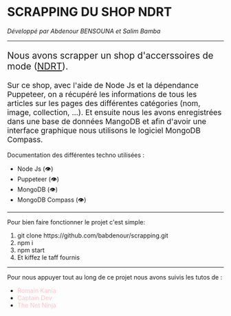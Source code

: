 <h1>SCRAPPING DU SHOP NDRT</h1>
<em>Développé par Abdenour BENSOUNA et Salim Bamba</em>

<hr/>

<div >
<p style="font-size: 1.5em">
Nous avons scrapper un shop d'accerssoires de mode (<a href="http://ndrt.alkebulabz.com/" title="Liens vers le shop">NDRT</a>).</p>
<p style="font-size: 1.25em">
Sur ce shop, avec l'aide de Node Js et la dépendance Puppeteer, on a récupéré les informations de tous les articles sur les pages des différentes catégories (nom, image, collection, ...). 
Et ensuite nous les avons enregistrées dans une base de données MangoDB et afin d'avoir une interface graphique nous utilisons le logiciel MongoDB Compass.
</p>
</div>

Documentation des différentes techno utilisées :
<ul>
    <li>Node Js (<a href="https://nodejs.org/fr/" title="Liens vers la doc" style='text-decoration: none'>👁</a>)</li>
    <li>Puppeteer (<a href="https://pptr.dev/" title="Liens vers la doc" style='text-decoration: none'>👁</a>)</li>
    <li>MongoDB (<a href="https://www.mongodb.com/" title="Liens vers la doc" style='text-decoration: none'>👁</a>)</li>
    <li>MongoDB Compass (<a href="https://www.mongodb.com/products/compass" title="Liens vers la doc" style='text-decoration: none'>👁</a>)</li>
</ul>

<hr/>

Pour bien faire fonctionner le projet c'est simple:
<ol>
    <li>git clone https://github.com/babdenour/scrapping.git</li>
    <li>npm i</li>
    <li>npm start</li>
    <li>Et kiffez le taff fournis</li>
</ol>
<hr/>
<p>
Pour nous appuyer tout au long de ce projet nous avons suivis les tutos de :
</p>
<ul>
    <li><a href="https://youtu.be/Y_NlDyUfVJ8" title="Liens vers le tuto" style='text-decoration: none; color:pink'>Romain Kania</a></li>
    <li><a href="https://youtu.be/tLIqYdKhwSc" title="Liens vers le tuto" style='text-decoration: none; color:pink'>Captain Dev</a></li>
    <li><a href="https://www.youtube.com/playlist?list=PL4cUxeGkcC9jpvoYriLI0bY8DOgWZfi6u" title="Liens vers le tuto" style='text-decoration: none; color:pink'>The Net Ninja</a></li>
</ul>
